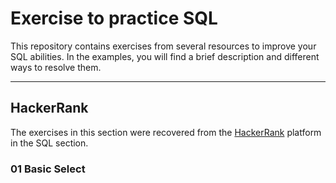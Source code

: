 # Exercise to practice SQL

This repository contains exercises from several resources to improve your SQL abilities. In the examples, you will find a brief description and different ways to resolve them.

---

## HackerRank
The exercises in this section were recovered from the [HackerRank](https://www.hackerrank.com/) platform in the SQL section.

### 01 Basic Select 

